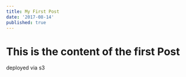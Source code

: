 ```yaml
---
title: My First Post
date: '2017-08-14'
published: true
---
```


# This is the content of the first Post

deployed via s3

